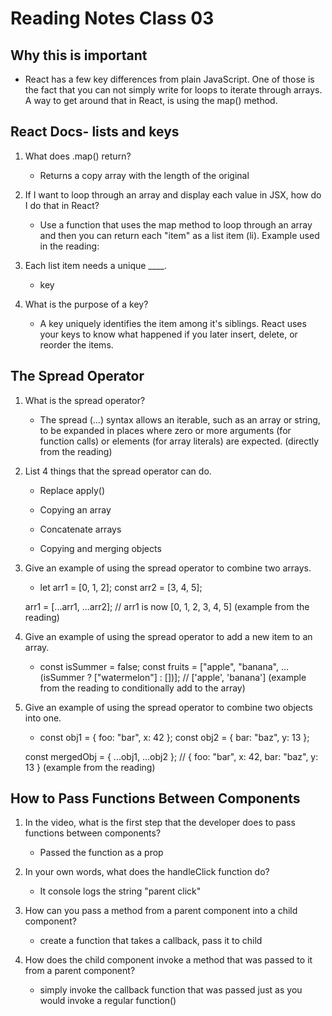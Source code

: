 # Reading Notes Class 03

## Why this is important

* React has a few key differences from plain JavaScript. One of those is the fact that you can not simply write for loops to iterate through arrays. A way to get around that in React, is using the map() method.

## React Docs- lists and keys

1. What does .map() return?

    * Returns a copy array with the length of the original

2. If I want to loop through an array and display each value in JSX, how do I do that in React?

    * Use a function that uses the map method to loop through an array and then you can return each "item" as a list item (li). Example used in the reading:
    <!-- const listItems = products.map(product =>

    <li key={product.id}>
    {product.title}
     </li>
    );

    return (
    <ul>{listItems}</ul>
    ); -->

3. Each list item needs a unique ____.

    * key

4. What is the purpose of a key?

    * A key uniquely identifies the item among it's siblings. React uses your keys to know what happened if you later insert, delete, or reorder the items.

## The Spread Operator

1. What is the spread operator?

    * The spread (...) syntax allows an iterable, such as an array or string, to be expanded in places where zero or more arguments (for function calls) or elements (for array literals) are expected. (directly from the reading)

2. List 4 things that the spread operator can do.

    * Replace apply()

    * Copying an array

    * Concatenate arrays

    * Copying and merging objects

3. Give an example of using the spread operator to combine two arrays.

    * let arr1 = [0, 1, 2];
    const arr2 = [3, 4, 5];

    arr1 = [...arr1, ...arr2];
    // arr1 is now [0, 1, 2, 3, 4, 5]
    (example from the reading)

4. Give an example of using the spread operator to add a new item to an array.

    * const isSummer = false;
    const fruits = ["apple", "banana", ...(isSummer ? ["watermelon"] : [])];
    // ['apple', 'banana']
    (example from the reading to conditionally add to the array)

5. Give an example of using the spread operator to combine two objects into one.

    * const obj1 = { foo: "bar", x: 42 };
    const obj2 = { bar: "baz", y: 13 };

    const mergedObj = { ...obj1, ...obj2 };
    // { foo: "bar", x: 42, bar: "baz", y: 13 }
    (example from the reading)

## How to Pass Functions Between Components

1. In the video, what is the first step that the developer does to pass functions between components?

    * Passed the function as a prop

2. In your own words, what does the handleClick function do?

    * It console logs the string "parent click"

3. How can you pass a method from a parent component into a child component?

    * create a function that takes a callback, pass it to child

4. How does the child component invoke a method that was passed to it from a parent component?

    * simply invoke the callback function that was passed just as you would invoke a regular function()